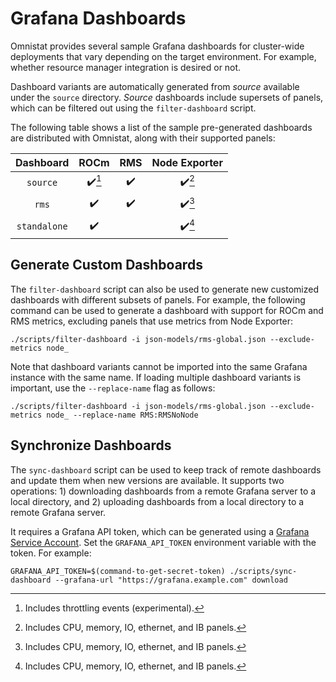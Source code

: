 # Grafana Dashboards

Omnistat provides several sample Grafana dashboards for cluster-wide
deployments that vary depending on the target environment. For example,
whether resource manager integration is desired or not.

Dashboard variants are automatically generated from *source* available under
the `source` directory. *Source* dashboards include supersets of panels, which
can be filtered out using the `filter-dashboard` script.

The following table shows a list of the sample pre-generated dashboards are
distributed with Omnistat, along with their supported panels:

| Dashboard    | ROCm                   | RMS                | Node Exporter          |
| :---:        | :---:                  | :---:              | :---:                  |
| `source`     | :heavy_check_mark:[^1] | :heavy_check_mark: | :heavy_check_mark:[^2] |
| `rms`        | :heavy_check_mark:     | :heavy_check_mark: | :heavy_check_mark:[^2] |
| `standalone` | :heavy_check_mark:     |                    | :heavy_check_mark:[^2] |

[^1]: Includes throttling events (experimental).
[^2]: Includes CPU, memory, IO, ethernet, and IB panels.

## Generate Custom Dashboards

The `filter-dashboard` script can also be used to generate new customized
dashboards with different subsets of panels. For example, the following command
can be used to generate a dashboard with support for ROCm and RMS metrics,
excluding panels that use metrics from Node Exporter:

```
./scripts/filter-dashboard -i json-models/rms-global.json --exclude-metrics node_
```

Note that dashboard variants cannot be imported into the same Grafana instance
with the same name.  If loading multiple dashboard variants is important, use
the `--replace-name` flag as follows:

```
./scripts/filter-dashboard -i json-models/rms-global.json --exclude-metrics node_ --replace-name RMS:RMSNoNode
```

## Synchronize Dashboards

The `sync-dashboard` script can be used to keep track of remote dashboards and
update them when new versions are available. It supports two operations: 1)
downloading dashboards from a remote Grafana server to a local directory, and
2) uploading dashboards from a local directory to a remote Grafana server.

It requires a Grafana API token, which can be generated using a [Grafana
Service Account](https://grafana.com/docs/grafana/latest/administration/service-accounts/).
Set the `GRAFANA_API_TOKEN` environment variable with the token.
For example:

```
GRAFANA_API_TOKEN=$(command-to-get-secret-token) ./scripts/sync-dashboard --grafana-url "https://grafana.example.com" download
```
